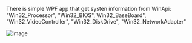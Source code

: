 There is simple WPF app that get systen information from WinApi:
"Win32_Processor", 
"Win32_BIOS", 
Win32_BaseBoard", 
"Win32_VideoController", 
"Win32_DiskDrive", 
"Win32_NetworkAdapter" 

 ![image](https://github.com/user-attachments/assets/33fbc8be-0ce7-4aad-95b1-2d3410852b45)
